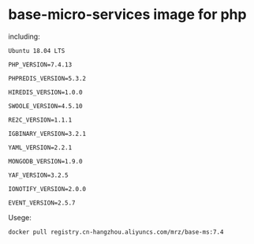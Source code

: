 # base-micro-services image for php

including:

	Ubuntu 18.04 LTS
	
	PHP_VERSION=7.4.13
	
	PHPREDIS_VERSION=5.3.2
	
	HIREDIS_VERSION=1.0.0
	
	SWOOLE_VERSION=4.5.10
	
	RE2C_VERSION=1.1.1
	
	IGBINARY_VERSION=3.2.1
	
	YAML_VERSION=2.2.1
	
	MONGODB_VERSION=1.9.0
	
	YAF_VERSION=3.2.5
	
	IONOTIFY_VERSION=2.0.0
	
	EVENT_VERSION=2.5.7

Usege:

`docker pull registry.cn-hangzhou.aliyuncs.com/mrz/base-ms:7.4`